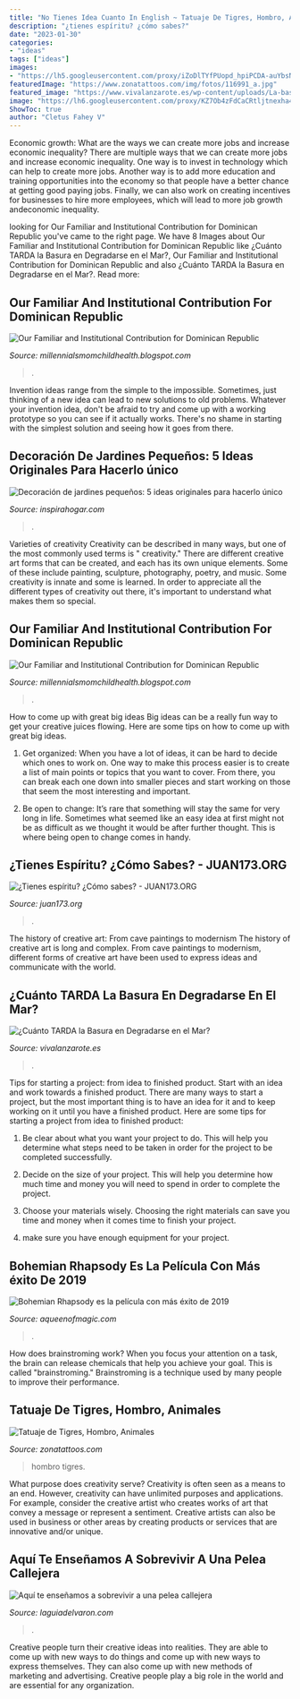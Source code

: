```yaml
---
title: "No Tienes Idea Cuanto In English ~ Tatuaje De Tigres, Hombro, Animales"
description: "¿tienes espíritu? ¿cómo sabes?"
date: "2023-01-30"
categories:
- "ideas"
tags: ["ideas"]
images:
- "https://lh5.googleusercontent.com/proxy/iZoDlTYfPUopd_hpiPCDA-auYbsNRWGJE4epQRUUDRAzV2ausbITjpCQp1p7rshg8mc9Mw0mgaz2YrPBsbe6_YFCyJw=w1200-h630-n-k-no-nu"
featuredImage: "https://www.zonatattoos.com/img/fotos/116991_a.jpg"
featured_image: "https://www.vivalanzarote.es/wp-content/uploads/La-basura-en-el-mar-1.png"
image: "https://lh6.googleusercontent.com/proxy/KZ7Ob4zFdCaCRtljtnexha45Pnn2s7Ot9iJxaxrNUFtDaU1mF8vkuC3Lt7KWi1ptFrpr_zOJUgrrZiP6akerqbO9xYo=w1200-h630-n-k-no-nu"
ShowToc: true
author: "Cletus Fahey V"
---
```



Economic growth: What are the ways we can create more jobs and increase economic inequality?
There are multiple ways that we can create more jobs and increase economic inequality. One way is to invest in technology which can help to create more jobs. Another way is to add more education and training opportunities into the economy so that people have a better chance at getting good paying jobs. Finally, we can also work on creating incentives for businesses to hire more employees, which will lead to more job growth andeconomic inequality.

	

		
looking for Our Familiar and Institutional Contribution for Dominican Republic you've came to the right page. We have 8 Images about Our Familiar and Institutional Contribution for Dominican Republic like ¿Cuánto TARDA la Basura en Degradarse en el Mar?, Our Familiar and Institutional Contribution for Dominican Republic and also ¿Cuánto TARDA la Basura en Degradarse en el Mar?. Read more:
		
    
## Our Familiar And Institutional Contribution For Dominican Republic

<img loading=lazy src="https://lh6.googleusercontent.com/proxy/KZ7Ob4zFdCaCRtljtnexha45Pnn2s7Ot9iJxaxrNUFtDaU1mF8vkuC3Lt7KWi1ptFrpr_zOJUgrrZiP6akerqbO9xYo=w1200-h630-n-k-no-nu" onerror="this.onerror=null;this.src='https://tse1.mm.bing.net/th?id=OIP.9RKgynYnWWbzcc6uvvoDCgHaFj&amp;pid=15.1';" alt="Our Familiar and Institutional Contribution for Dominican Republic">

_Source: millennialsmomchildhealth.blogspot.com_

>. 

	

Invention ideas range from the simple to the impossible. Sometimes, just thinking of a new idea can lead to new solutions to old problems. Whatever your invention idea, don't be afraid to try and come up with a working prototype so you can see if it actually works. There's no shame in starting with the simplest solution and seeing how it goes from there.

    
## Decoración De Jardines Pequeños: 5 Ideas Originales Para Hacerlo único

<img loading=lazy src="https://inspirahogar.com/wp-content/uploads/2017/10/decoración-de-jardines-pequeños-piscina.jpg" onerror="this.onerror=null;this.src='https://tse2.mm.bing.net/th?id=OIP.jjmmuH7nZO4Vn9Gx8ANRvwHaLH&amp;pid=15.1';" alt="Decoración de jardines pequeños: 5 ideas originales para hacerlo único">

_Source: inspirahogar.com_

>. 

	

Varieties of creativity
Creativity can be described in many ways, but one of the most commonly used terms is " creativity." There are different creative art forms that can be created, and each has its own unique elements. Some of these include painting, sculpture, photography, poetry, and music. Some creativity is innate and some is learned. In order to appreciate all the different types of creativity out there, it's important to understand what makes them so special.

    
## Our Familiar And Institutional Contribution For Dominican Republic

<img loading=lazy src="https://lh5.googleusercontent.com/proxy/iZoDlTYfPUopd_hpiPCDA-auYbsNRWGJE4epQRUUDRAzV2ausbITjpCQp1p7rshg8mc9Mw0mgaz2YrPBsbe6_YFCyJw=w1200-h630-n-k-no-nu" onerror="this.onerror=null;this.src='https://tse4.mm.bing.net/th?id=OIP.znS-MSuxQwrVZaviEITknAHaFj&amp;pid=15.1';" alt="Our Familiar and Institutional Contribution for Dominican Republic">

_Source: millennialsmomchildhealth.blogspot.com_

>. 

	

How to come up with great big ideas
Big ideas can be a really fun way to get your creative juices flowing. Here are some tips on how to come up with great big ideas. 
1. Get organized: When you have a lot of ideas, it can be hard to decide which ones to work on. One way to make this process easier is to create a list of main points or topics that you want to cover. From there, you can break each one down into smaller pieces and start working on those that seem the most interesting and important. 

2. Be open to change: It’s rare that something will stay the same for very long in life. Sometimes what seemed like an easy idea at first might not be as difficult as we thought it would be after further thought. This is where being open to change comes in handy.

    
## ¿Tienes Espíritu? ¿Cómo Sabes? - JUAN173.ORG

<img loading=lazy src="https://juan173.org/wp-content/uploads/2016/04/spirit-man-walking-1200x800.jpg" onerror="this.onerror=null;this.src='https://tse4.mm.bing.net/th?id=OIP.whudXTYd9LlF1iyDeXywcgHaE8&amp;pid=15.1';" alt="¿Tienes espíritu? ¿Cómo sabes? - JUAN173.ORG">

_Source: juan173.org_

>. 

	

The history of creative art: From cave paintings to modernism
The history of creative art is long and complex. From cave paintings to modernism, different forms of creative art have been used to express ideas and communicate with the world.

    
## ¿Cuánto TARDA La Basura En Degradarse En El Mar?

<img loading=lazy src="https://www.vivalanzarote.es/wp-content/uploads/La-basura-en-el-mar-1.png" onerror="this.onerror=null;this.src='https://tse4.mm.bing.net/th?id=OIP.qcmJOALkgLhIIj4lae226wHaDo&amp;pid=15.1';" alt="¿Cuánto TARDA la Basura en Degradarse en el Mar?">

_Source: vivalanzarote.es_

>. 

	

Tips for starting a project: from idea to finished product.
Start with an idea and work towards a finished product. There are many ways to start a project, but the most important thing is to have an idea for it and to keep working on it until you have a finished product. Here are some tips for starting a project from idea to finished product: 
1. Be clear about what you want your project to do. This will help you determine what steps need to be taken in order for the project to be completed successfully. 

2. Decide on the size of your project. This will help you determine how much time and money you will need to spend in order to complete the project. 

3. Choose your materials wisely. Choosing the right materials can save you time and money when it comes time to finish your project. 

4. make sure you have enough equipment for your project.

    
## Bohemian Rhapsody Es La Película Con Más éxito De 2019

<img loading=lazy src="http://www.aqueenofmagic.com/wp-content/uploads/2019/07/Mike-Myers-in-Bohemian-Rhapsody-Queen-Movie.jpg" onerror="this.onerror=null;this.src='https://tse2.mm.bing.net/th?id=OIP.X2Dh1mQMYxiDnsalNJ6D1AHaDt&amp;pid=15.1';" alt="Bohemian Rhapsody es la película con más éxito de 2019">

_Source: aqueenofmagic.com_

>. 

	

How does brainstroming work?
When you focus your attention on a task, the brain can release chemicals that help you achieve your goal. This is called "brainstroming." Brainstroming is a technique used by many people to improve their performance.

    
## Tatuaje De Tigres, Hombro, Animales

<img loading=lazy src="https://www.zonatattoos.com/img/fotos/116991_a.jpg" onerror="this.onerror=null;this.src='https://tse1.mm.bing.net/th?id=OIP.EafTzNEyCt55m1u8jG3vxgHaL4&amp;pid=15.1';" alt="Tatuaje de Tigres, Hombro, Animales">

_Source: zonatattoos.com_

>hombro tigres. 

	

What purpose does creativity serve?
Creativity is often seen as a means to an end. However, creativity can have unlimited purposes and applications. For example, consider the creative artist who creates works of art that convey a message or represent a sentiment. Creative artists can also be used in business or other areas by creating products or services that are innovative and/or unique.

    
## Aquí Te Enseñamos A Sobrevivir A Una Pelea Callejera

<img loading=lazy src="https://www.laguiadelvaron.com/wp-content/uploads/2016/09/esqui.gif" onerror="this.onerror=null;this.src='https://tse1.mm.bing.net/th?id=OIP.5Zu-lDZycLCyIk1f5LlKzQAAAA&amp;pid=15.1';" alt="Aquí te enseñamos a sobrevivir a una pelea callejera">

_Source: laguiadelvaron.com_

>. 

	

Creative people turn their creative ideas into realities. They are able to come up with new ways to do things and come up with new ways to express themselves. They can also come up with new methods of marketing and advertising. Creative people play a big role in the world and are essential for any organization.

